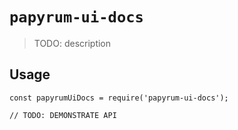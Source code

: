 # `papyrum-ui-docs`

> TODO: description

## Usage

```
const papyrumUiDocs = require('papyrum-ui-docs');

// TODO: DEMONSTRATE API
```
